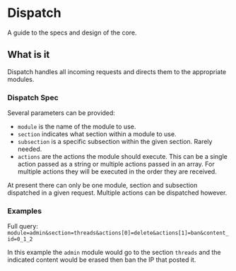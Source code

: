 # Dispatch

A guide to the specs and design of the core.

## What is it
Dispatch handles all incoming requests and directs them to the appropriate modules.

### Dispatch Spec
Several parameters can be provided:

 - `module` is the name of the module to use.
 - `section` indicates what section within a module to use.
 - `subsection` is a specific subsection within the given section. Rarely needed.
 - `actions` are the actions the module should execute. This can be a single action passed as a string or multiple actions passed in an array. For multiple actions they will be executed in the order they are received.
 
 At present there can only be one module, section and subsection dispatched in a given request. Multiple actions can be dispatched however.

### Examples
Full query: `module=admin&section=threads&actions[0]=delete&actions[1]=ban&content_id=0_1_2`

In this example the `admin` module would go to the section `threads` and the indicated content would be erased then ban the IP that posted it.
 


